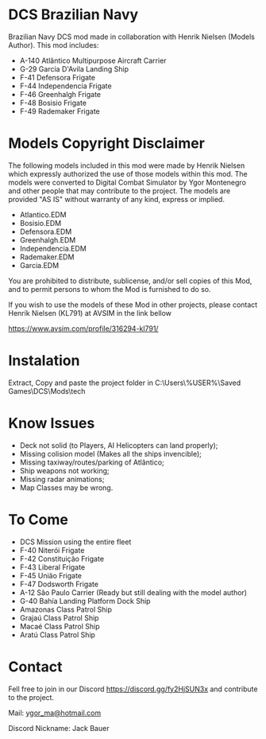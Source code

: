 # DCS Brazilian Navy
Brazilian Navy DCS mod made in collaboration with Henrik Nielsen (Models Author). This mod includes:

- A-140 Atlântico Multipurpose Aircraft Carrier 
- G-29 Garcia D'Avila Landing Ship
- F-41 Defensora Frigate
- F-44 Independencia Frigate
- F-46 Greenhalgh Frigate
- F-48 Bosisio Frigate
- F-49 Rademaker Frigate

# Models Copyright Disclaimer
The following models included in this mod were made by Henrik Nielsen which expressly authorized the use of those models within this mod. The models were converted to Digital Combat Simulator by Ygor Montenegro and other people that may contribute to the project. The models are provided "AS IS" without warranty of any kind, express or implied.

- Atlantico.EDM
- Bosisio.EDM
- Defensora.EDM
- Greenhalgh.EDM
- Independencia.EDM
- Rademaker.EDM
- Garcia.EDM

You are prohibited to distribute, sublicense, and/or sell copies of this Mod, and to permit persons to whom the Mod is furnished to do so.

If you wish to use the models of these Mod in other projects, please contact Henrik Nielsen (KL791) at AVSIM in the link bellow

https://www.avsim.com/profile/316294-kl791/

# Instalation
Extract, Copy and paste the project folder in C:\Users\\%USER%\Saved Games\DCS\Mods\tech

# Know Issues
- Deck not solid (to Players, AI Helicopters can land properly);
- Missing colision model (Makes all the ships invencible);
- Missing taxiway/routes/parking of Atlântico;
- Ship weapons not working;
- Missing radar animations;
- Map Classes may be wrong.

# To Come
- DCS Mission using the entire fleet
- F-40 Niterói Frigate
- F-42 Constituição Frigate
- F-43 Liberal Frigate
- F-45 União Frigate
- F-47 Dodsworth Frigate
- A-12 São Paulo Carrier (Ready but still dealing with the model author)
- G-40 Bahía Landing Platform Dock Ship
- Amazonas Class Patrol Ship
- Grajaú Class Patrol Ship
- Macaé Class Patrol Ship
- Aratú Class Patrol Ship

# Contact
Fell free to join in our Discord https://discord.gg/fy2HjSUN3x and contribute to the project.

Mail: ygor_ma@hotmail.com

Discord Nickname: Jack Bauer
